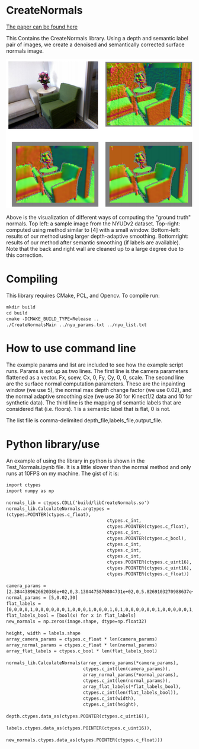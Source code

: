 # CreateNormals

[The paper can be found here](https://arxiv.org/abs/1906.06792)


This Contains the CreateNormals library. Using a depth and semantic label pair of images, we create a denoised and semantically corrected surface normals image.

![alt text](https://raw.githubusercontent.com/StevenHickson/CreateNormals/master/example.png)

Above is the visualization of different ways of computing the "ground truth" normals. Top left: a sample image from the
NYUDv2 dataset. Top-right: computed using method similar to [4] with a small window. Bottom-left: results of our
method using larger depth-adaptive smoothing. Bottomright: results of our method after semantic smoothing (if
labels are available). Note that the back and right wall are
cleaned up to a large degree due to this correction.


# Compiling

This library requires CMake, PCL, and Opencv. To compile run:
```
mkdir build
cd build
cmake -DCMAKE_BUILD_TYPE=Release ..
./CreateNormalsMain ../nyu_params.txt ../nyu_list.txt
```

# How to use command line

The example params and list are included to see how the example script runs.
Params is set up as two lines. The first line is the camera parameters flattened as a vector. Fx, scew, Cx, 0, Fy, Cy, 0, 0, scale.
The second line are the surface normal computation parameters. These are the inpainting window (we use 5), the normal max depth change factor (we use 0.02), and the normal adaptive smoothing size (we use 30 for Kinect1/2 data and 10 for synthetic data).
The third line is the mapping of semantic labels that are considered flat (i.e. floors). 1 is a semantic label that is flat, 0 is not.

The list file is comma-delimited depth_file,labels_file,output_file.

# Python library/use

An example of using the library in python is shown in the Test_Normals.ipynb file. It is a little slower than the normal method and only runs at 10FPS on my machine.
The gist of it is:
```
import ctypes
import numpy as np

normals_lib = ctypes.CDLL('build/libCreateNormals.so')
normals_lib.CalculateNormals.argtypes = (ctypes.POINTER(ctypes.c_float),
                                      ctypes.c_int,
                                      ctypes.POINTER(ctypes.c_float),
                                      ctypes.c_int,
                                      ctypes.POINTER(ctypes.c_bool),
                                      ctypes.c_int,
                                      ctypes.c_int,
                                      ctypes.c_int,
                                      ctypes.POINTER(ctypes.c_uint16),
                                      ctypes.POINTER(ctypes.c_uint16),
                                      ctypes.POINTER(ctypes.c_float))
                                      
camera_params = [2.3844389626620386e+02,0,3.1304475870804731e+02,0,5.8269103270988637e+02,2.4273913761751615e+02,0,0,1]
normal_params = [5,0.02,30]
flat_labels = [0,0,0,0,1,0,0,0,0,0,0,1,0,0,0,1,0,0,0,1,0,1,0,0,0,0,0,0,1,0,0,0,0,0,1,0,1,1,0,0,0,0,0,0,0,1,0,0,0,0,0,0,0,0,0,0,0,0,0,0,0,0,0,0,1,0,0,0,0,0,0,0,0,0,0,0,0,0,0,0,0]
flat_labels_bool = [bool(x) for x in flat_labels]
new_normals = np.zeros(image.shape, dtype=np.float32)

height, width = labels.shape
array_camera_params = ctypes.c_float * len(camera_params)
array_normal_params = ctypes.c_float * len(normal_params)
array_flat_labels = ctypes.c_bool * len(flat_labels_bool)

normals_lib.CalculateNormals(array_camera_params(*camera_params),
                             ctypes.c_int(len(camera_params)),
                             array_normal_params(*normal_params),
                             ctypes.c_int(len(normal_params)),
                             array_flat_labels(*flat_labels_bool),
                             ctypes.c_int(len(flat_labels_bool)),
                             ctypes.c_int(width),
                             ctypes.c_int(height),
                             depth.ctypes.data_as(ctypes.POINTER(ctypes.c_uint16)),
                             labels.ctypes.data_as(ctypes.POINTER(ctypes.c_uint16)),
                             new_normals.ctypes.data_as(ctypes.POINTER(ctypes.c_float)))
```
